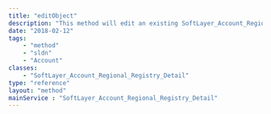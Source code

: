 ```yaml
---
title: "editObject"
description: "This method will edit an existing SoftLayer_Account_Regional_Registry_Detail object. For more detail, see [SoftLayer_Account_Regional_Registry_Detail::createObject](/reference/datatypes/$1/#$2). "
date: "2018-02-12"
tags:
    - "method"
    - "sldn"
    - "Account"
classes:
    - "SoftLayer_Account_Regional_Registry_Detail"
type: "reference"
layout: "method"
mainService : "SoftLayer_Account_Regional_Registry_Detail"
---
```

